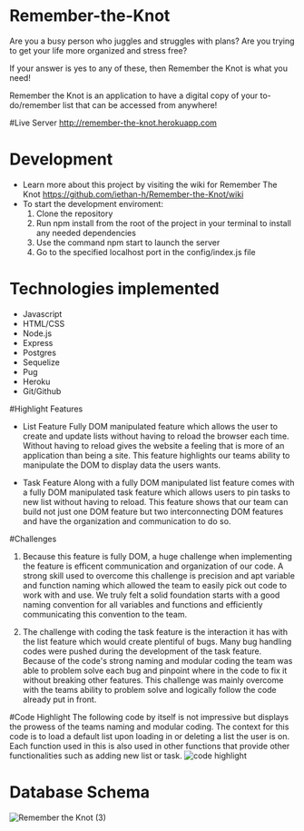 # Remember-the-Knot
Are you a busy person who juggles and struggles with plans? Are you trying to get your life more organized and stress free?

If your answer is yes to any of these, then Remember the Knot is what you need!

Remember the Knot is an application to have a digital copy of your to-do/remember list that can be accessed from anywhere!

#Live Server
http://remember-the-knot.herokuapp.com

# Development
* Learn more about this project by visiting the wiki for Remember The Knot https://github.com/iethan-h/Remember-the-Knot/wiki
* To start the development enviroment:
  1. Clone the repository
  2. Run npm install from the root of the project in your terminal to install any needed dependencies
  3. Use the command npm start to launch the server
  4. Go to the specified localhost port in the config/index.js file

# Technologies implemented
* Javascript
* HTML/CSS
* Node.js
* Express
* Postgres
* Sequelize
* Pug
* Heroku
* Git/Github

#Highlight Features
* List Feature
Fully DOM manipulated feature which allows the user to create and update lists without having to reload the browser each time. Without having to reload gives the website a feeling that is more of an application than being a site. This feature highlights our teams ability to manipulate the DOM to display data the users wants.

* Task Feature
Along with a fully DOM manipulated list feature comes with a fully DOM manipulated task feature which allows users to pin tasks to new list without having to reload. 
This feature shows that our team can build not just one DOM feature but two interconnecting DOM features and have the organization and communication to do so.

#Challenges
1. Because this feature is fully DOM, a huge challenge when implementing the feature is efficent communication and organization of our code. A strong skill used to overcome this challenge is precision and apt variable and function naming which allowed the team to easily pick out code to work with and use. We truly felt a solid foundation 
starts with a good naming convention for all variables and functions and efficiently communicating this convention to the team.
 
2. The challenge with coding the task feature is the interaction it has with the list feature which would create plentiful of bugs. Many bug handling codes were pushed during the development of the task feature. Because of the code's strong naming and modular coding the team was able to problem solve each bug and pinpoint where in the code to fix it without breaking other features. This challenge was mainly overcome with the teams ability to problem solve and logically follow the code already put in front. 

#Code Highlight
The following code by itself is not impressive but displays the prowess of the teams naming and modular coding.
The context for this code is to load a default list upon loading in or deleting a list the user is on. Each function used in this is also used in other functions
that provide other functionalities such as adding new list or task.
![code highlight](https://user-images.githubusercontent.com/83061284/134843425-50999834-3477-4bdb-b6f8-9cfb9bf40715.PNG)



 # Database Schema
![Remember the Knot (3)](https://user-images.githubusercontent.com/83061284/134025252-547b7fcb-d1b8-428d-b38f-0a901aa942af.png)

